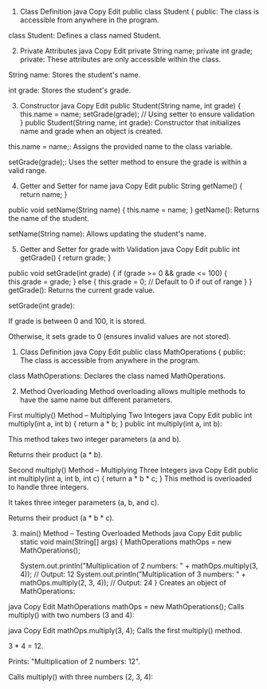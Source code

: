 1. Class Definition
java
Copy
Edit
public class Student {
public: The class is accessible from anywhere in the program.

class Student: Defines a class named Student.

2. Private Attributes
java
Copy
Edit
private String name;
private int grade;
private: These attributes are only accessible within the class.

String name: Stores the student's name.

int grade: Stores the student's grade.

3. Constructor
java
Copy
Edit
public Student(String name, int grade) {
    this.name = name;
    setGrade(grade); // Using setter to ensure validation
}
public Student(String name, int grade): Constructor that initializes name and grade when an object is created.

this.name = name;: Assigns the provided name to the class variable.

setGrade(grade);: Uses the setter method to ensure the grade is within a valid range.

4. Getter and Setter for name
java
Copy
Edit
public String getName() {
    return name;
}

public void setName(String name) {
    this.name = name;
}
getName(): Returns the name of the student.

setName(String name): Allows updating the student's name.

5. Getter and Setter for grade with Validation
java
Copy
Edit
public int getGrade() {
    return grade;
}

public void setGrade(int grade) {
    if (grade >= 0 && grade <= 100) {
        this.grade = grade;
    } else {
        this.grade = 0; // Default to 0 if out of range
    }
}
getGrade(): Returns the current grade value.

setGrade(int grade):

If grade is between 0 and 100, it is stored.

Otherwise, it sets grade to 0 (ensures invalid values are not stored).





1. Class Definition
java
Copy
Edit
public class MathOperations {
public: The class is accessible from anywhere in the program.

class MathOperations: Declares the class named MathOperations.

2. Method Overloading
Method overloading allows multiple methods to have the same name but different parameters.

First multiply() Method – Multiplying Two Integers
java
Copy
Edit
public int multiply(int a, int b) {
    return a * b;
}
public int multiply(int a, int b):

This method takes two integer parameters (a and b).

Returns their product (a * b).

Second multiply() Method – Multiplying Three Integers
java
Copy
Edit
public int multiply(int a, int b, int c) {
    return a * b * c;
}
This method is overloaded to handle three integers.

It takes three integer parameters (a, b, and c).

Returns their product (a * b * c).

3. main() Method – Testing Overloaded Methods
java
Copy
Edit
public static void main(String[] args) {
    MathOperations mathOps = new MathOperations();
    
    System.out.println("Multiplication of 2 numbers: " + mathOps.multiply(3, 4)); // Output: 12
    System.out.println("Multiplication of 3 numbers: " + mathOps.multiply(2, 3, 4)); // Output: 24
}
Creates an object of MathOperations:

java
Copy
Edit
MathOperations mathOps = new MathOperations();
Calls multiply() with two numbers (3 and 4):

java
Copy
Edit
mathOps.multiply(3, 4);
Calls the first multiply() method.

3 * 4 = 12.

Prints: "Multiplication of 2 numbers: 12".

Calls multiply() with three numbers (2, 3, 4):
